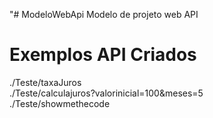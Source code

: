 "# ModeloWebApi
Modelo de projeto web API

# Exemplos API Criados
./Teste/taxaJuros <br/>
./Teste/calculajuros?valorinicial=100&meses=5<br/>
./Teste/showmethecode
